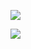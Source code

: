 ![](https://64.media.tumblr.com/10478b8430cb0f633eae761ddc14359e/19e38f937b4b44b4-3d/s2048x3072/d18c0a45e0498290810f818d6e4cfe3838c07b43.pnj)

![](https://64.media.tumblr.com/d0e6dd403067ac1b1e13ad71507087c5/6e9a71b5f3664bde-fd/s2048x3072/ea58769e8f895faf18f27569649415e1677216ad.pnj)
